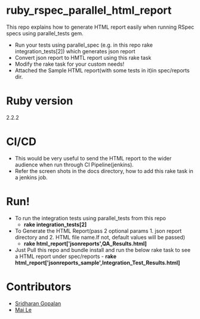 ruby_rspec_parallel_html_report
===============================

This repo explains how to generate HTML report easily when running RSpec specs using parallel_tests gem.
- Run your tests using parallel_spec (e.g. in this repo rake integration_tests[2]) which generates json report
- Convert json report to HMTL report using this rake task
- Modify the rake task for your custom needs!
- Attached the Sample HTML report(with some tests in it)in spec/reports dir.


Ruby version
===========
   2.2.2

CI/CD
=====
- This would be very useful to send the HTML report to the wider audience when run through CI Pipeline(jenkins).
- Refer the screen shots in the docs directory, how to add this rake task in a jenkins job.

Run!
====
- To run the integration tests using parallel_tests from this repo
    - **rake integration_tests[2]**
- To Generate the HTML Report(pass 2 optional params 1. json report directory and 2. HTML file name.If not, default values will be passed)
    - **rake html_report['jsonreports',QA_Results.html]**
- Just Pull this repo and bundle install and run the below rake task to see a HTML report under spec/reports
        - **rake html_report['jsonreports_sample',Integration_Test_Results.html]**

Contributors
============
- [Sridharan Gopalan](https://github.com/sridgma)
- [Mai Le](https://github.com/lmle)

